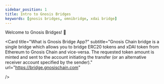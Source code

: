 ```yaml
---
sidebar_position: 1
title: Intro to Gnosis Bridges
keywords: [gnosis bridges, omnibridge, xdai bridge]
---
```


Welcome to Gnosis Bridges! 🎉

<Card
        title="What is Gnosis Bridge App?"
        subtitle="Gnosis Chain bridge is a single bridge which allows you to bridge ERC20 tokens and xDAI token from Ethereum to Gnosis Chain and vice-versa. The requested token amount is minted and sent to the account initiating the transfer (or an alternative receiver account specified by the sender)."
        url="https://bridge.gnosischain.com"

/>



